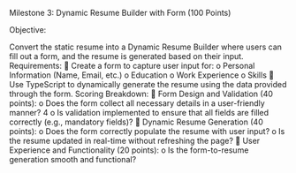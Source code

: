 Milestone 3: Dynamic Resume Builder with Form (100 Points)

Objective: 

Convert the static resume into a Dynamic Resume Builder where users can fill out a form, and the
resume is generated based on their input.
Requirements:
 Create a form to capture user input for:
o Personal Information (Name, Email, etc.)
o Education
o Work Experience
o Skills
 Use TypeScript to dynamically generate the resume using the data provided through the
form.
Scoring Breakdown:
 Form Design and Validation (40 points):
o Does the form collect all necessary details in a user-friendly manner?
4
o Is validation implemented to ensure that all fields are filled correctly (e.g.,
mandatory fields)?
 Dynamic Resume Generation (40 points):
o Does the form correctly populate the resume with user input?
o Is the resume updated in real-time without refreshing the page?
 User Experience and Functionality (20 points):
o Is the form-to-resume generation smooth and functional?
